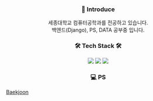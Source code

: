 


<!--
**solyrion/solyrion** is a ✨ _special_ ✨ repository because its `README.md` (this file) appears on your GitHub profile.

Here are some ideas to get you started:

- 🔭 I’m currently working on ...
- 🌱 I’m currently learning ...
- 👯 I’m looking to collaborate on ...
- 🤔 I’m looking for help with ...
- 💬 Ask me about ...
- 📫 How to reach me: ...
- 😄 Pronouns: ...
- ⚡ Fun fact: ...
-->
<h3 align="center"><b>👋 Introduce</b></h3>
<p align="center">
세종대학교 컴퓨터공학과를 전공하고 있습니다.
</br>
백엔드(Django), PS, DATA 공부중 입니다.

<h3 align="center"><b>🛠 Tech Stack 🛠</b></h3>
<p align="center">
<img src="https://img.shields.io/badge/Python-3776AB?style=flat-square&logo=python&logoColor=white"/> 
<img src="https://img.shields.io/badge/Django-092E20?style=flat-square&logo=django&logoColor=white"/> 
<img src="https://img.shields.io/badge/C-A8B9CC?style=flat-square&logo=C&logoColor=white"/>

<h3 align="center"><b>💻 PS</b></h3>
<p align="center">

[Baekjoon](https://solved.ac/profile/ert1015 "Baekjoon")













